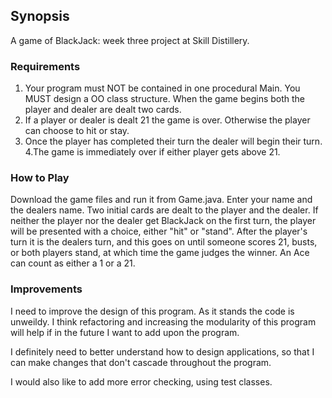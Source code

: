 ## Synopsis

A game of BlackJack: week three project at Skill Distillery.

### Requirements

1. Your program must NOT be contained in one procedural Main. You MUST design a OO class structure.
When the game begins both the player and dealer are dealt two cards.
2. If a player or dealer is dealt 21 the game is over. Otherwise the player can choose to hit or stay.
3. Once the player has completed their turn the dealer will begin their turn.
4.The game is immediately over if either player gets above 21.

### How to Play

Download the game files and run it from Game.java. Enter your name and the dealers name. Two initial cards are dealt to the player and the dealer. If neither the player nor the dealer get BlackJack on the first turn, the player will be presented with a choice, either "hit" or "stand". After the player's turn it is the dealers turn, and this goes on until someone scores 21, busts, or both players stand, at which time the game judges the winner. An Ace can count as either a 1 or a 21.

### Improvements

I need to improve the design of this program. As it stands the code is unweildy. I think refactoring and increasing the modularity of this program will help if in the future I want to add upon the program.

I definitely need to better understand how to design applications, so that I can make changes that don't cascade throughout the program.

I would also like to add more error checking, using test classes.



